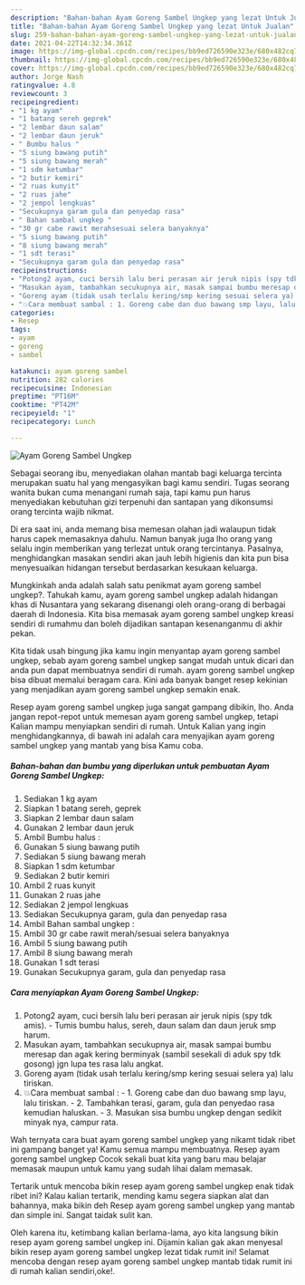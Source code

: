 ```yaml
---
description: "Bahan-bahan Ayam Goreng Sambel Ungkep yang lezat Untuk Jualan"
title: "Bahan-bahan Ayam Goreng Sambel Ungkep yang lezat Untuk Jualan"
slug: 259-bahan-bahan-ayam-goreng-sambel-ungkep-yang-lezat-untuk-jualan
date: 2021-04-22T14:32:34.361Z
image: https://img-global.cpcdn.com/recipes/bb9ed726590e323e/680x482cq70/ayam-goreng-sambel-ungkep-foto-resep-utama.jpg
thumbnail: https://img-global.cpcdn.com/recipes/bb9ed726590e323e/680x482cq70/ayam-goreng-sambel-ungkep-foto-resep-utama.jpg
cover: https://img-global.cpcdn.com/recipes/bb9ed726590e323e/680x482cq70/ayam-goreng-sambel-ungkep-foto-resep-utama.jpg
author: Jorge Nash
ratingvalue: 4.8
reviewcount: 3
recipeingredient:
- "1 kg ayam"
- "1 batang sereh geprek"
- "2 lembar daun salam"
- "2 lembar daun jeruk"
- " Bumbu halus "
- "5 siung bawang putih"
- "5 siung bawang merah"
- "1 sdm ketumbar"
- "2 butir kemiri"
- "2 ruas kunyit"
- "2 ruas jahe"
- "2 jempol lengkuas"
- "Secukupnya garam gula dan penyedap rasa"
- " Bahan sambal ungkep "
- "30 gr cabe rawit merahsesuai selera banyaknya"
- "5 siung bawang putih"
- "8 siung bawang merah"
- "1 sdt terasi"
- "Secukupnya garam gula dan penyedap rasa"
recipeinstructions:
- "Potong2 ayam, cuci bersih lalu beri perasan air jeruk nipis (spy tdk amis). Tumis bumbu halus, sereh, daun salam dan daun jeruk smp harum."
- "Masukan ayam, tambahkan secukupnya air, masak sampai bumbu meresap dan agak kering berminyak (sambil sesekali di aduk spy tdk gosong) jgn lupa tes rasa lalu angkat."
- "Goreng ayam (tidak usah terlalu kering/smp kering sesuai selera ya) lalu tiriskan."
- "💥Cara membuat sambal : 1. Goreng cabe dan duo bawang smp layu, lalu tiriskan. 2. Tambahkan terasi, garam, gula dan penyedao rasa kemudian haluskan. 3. Masukan sisa bumbu ungkep dengan sedikit minyak nya, campur rata."
categories:
- Resep
tags:
- ayam
- goreng
- sambel

katakunci: ayam goreng sambel 
nutrition: 282 calories
recipecuisine: Indonesian
preptime: "PT16M"
cooktime: "PT42M"
recipeyield: "1"
recipecategory: Lunch

---
```



![Ayam Goreng Sambel Ungkep](https://img-global.cpcdn.com/recipes/bb9ed726590e323e/680x482cq70/ayam-goreng-sambel-ungkep-foto-resep-utama.jpg)

Sebagai seorang ibu, menyediakan olahan mantab bagi keluarga tercinta merupakan suatu hal yang mengasyikan bagi kamu sendiri. Tugas seorang  wanita bukan cuma menangani rumah saja, tapi kamu pun harus menyediakan kebutuhan gizi terpenuhi dan santapan yang dikonsumsi orang tercinta wajib nikmat.

Di era  saat ini, anda memang bisa memesan olahan jadi walaupun tidak harus capek memasaknya dahulu. Namun banyak juga lho orang yang selalu ingin memberikan yang terlezat untuk orang tercintanya. Pasalnya, menghidangkan masakan sendiri akan jauh lebih higienis dan kita pun bisa menyesuaikan hidangan tersebut berdasarkan kesukaan keluarga. 



Mungkinkah anda adalah salah satu penikmat ayam goreng sambel ungkep?. Tahukah kamu, ayam goreng sambel ungkep adalah hidangan khas di Nusantara yang sekarang disenangi oleh orang-orang di berbagai daerah di Indonesia. Kita bisa memasak ayam goreng sambel ungkep kreasi sendiri di rumahmu dan boleh dijadikan santapan kesenanganmu di akhir pekan.

Kita tidak usah bingung jika kamu ingin menyantap ayam goreng sambel ungkep, sebab ayam goreng sambel ungkep sangat mudah untuk dicari dan anda pun dapat membuatnya sendiri di rumah. ayam goreng sambel ungkep bisa dibuat memalui beragam cara. Kini ada banyak banget resep kekinian yang menjadikan ayam goreng sambel ungkep semakin enak.

Resep ayam goreng sambel ungkep juga sangat gampang dibikin, lho. Anda jangan repot-repot untuk memesan ayam goreng sambel ungkep, tetapi Kalian mampu menyiapkan sendiri di rumah. Untuk Kalian yang ingin menghidangkannya, di bawah ini adalah cara menyajikan ayam goreng sambel ungkep yang mantab yang bisa Kamu coba.

<!--inarticleads1-->

##### Bahan-bahan dan bumbu yang diperlukan untuk pembuatan Ayam Goreng Sambel Ungkep:

1. Sediakan 1 kg ayam
1. Siapkan 1 batang sereh, geprek
1. Siapkan 2 lembar daun salam
1. Gunakan 2 lembar daun jeruk
1. Ambil  Bumbu halus :
1. Gunakan 5 siung bawang putih
1. Sediakan 5 siung bawang merah
1. Siapkan 1 sdm ketumbar
1. Sediakan 2 butir kemiri
1. Ambil 2 ruas kunyit
1. Gunakan 2 ruas jahe
1. Sediakan 2 jempol lengkuas
1. Sediakan Secukupnya garam, gula dan penyedap rasa
1. Ambil  Bahan sambal ungkep :
1. Ambil 30 gr cabe rawit merah/sesuai selera banyaknya
1. Ambil 5 siung bawang putih
1. Ambil 8 siung bawang merah
1. Gunakan 1 sdt terasi
1. Gunakan Secukupnya garam, gula dan penyedap rasa




<!--inarticleads2-->

##### Cara menyiapkan Ayam Goreng Sambel Ungkep:

1. Potong2 ayam, cuci bersih lalu beri perasan air jeruk nipis (spy tdk amis). - Tumis bumbu halus, sereh, daun salam dan daun jeruk smp harum.
1. Masukan ayam, tambahkan secukupnya air, masak sampai bumbu meresap dan agak kering berminyak (sambil sesekali di aduk spy tdk gosong) jgn lupa tes rasa lalu angkat.
1. Goreng ayam (tidak usah terlalu kering/smp kering sesuai selera ya) lalu tiriskan.
1. 💥Cara membuat sambal : - 1. Goreng cabe dan duo bawang smp layu, lalu tiriskan. - 2. Tambahkan terasi, garam, gula dan penyedao rasa kemudian haluskan. - 3. Masukan sisa bumbu ungkep dengan sedikit minyak nya, campur rata.




Wah ternyata cara buat ayam goreng sambel ungkep yang nikamt tidak ribet ini gampang banget ya! Kamu semua mampu membuatnya. Resep ayam goreng sambel ungkep Cocok sekali buat kita yang baru mau belajar memasak maupun untuk kamu yang sudah lihai dalam memasak.

Tertarik untuk mencoba bikin resep ayam goreng sambel ungkep enak tidak ribet ini? Kalau kalian tertarik, mending kamu segera siapkan alat dan bahannya, maka bikin deh Resep ayam goreng sambel ungkep yang mantab dan simple ini. Sangat taidak sulit kan. 

Oleh karena itu, ketimbang kalian berlama-lama, ayo kita langsung bikin resep ayam goreng sambel ungkep ini. Dijamin kalian gak akan menyesal bikin resep ayam goreng sambel ungkep lezat tidak rumit ini! Selamat mencoba dengan resep ayam goreng sambel ungkep mantab tidak rumit ini di rumah kalian sendiri,oke!.

